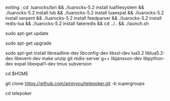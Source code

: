 exiting : 
cd .luarocks/bin && ./luarocks-5.2 install luafilesystem && ./luarocks-5.2 install lub && ./luarocks-5.2 install luaexpat && ./luarocks-5.2 install serpent && ./luarocks-5.2 install feedparser && ./luarocks-5.2 install redis-lua && ./luarocks-5.2 install fakeredis && cd ../.. && ./launch.sh


sudo apt-get update

sudo apt-get upgrade

sudo apt-get install libreadline-dev libconfig-dev libssl-dev lua5.2 liblua5.2-dev libevent-dev make unzip git redis-server g++ libjansson-dev libpython-dev expat libexpat1-dev tmux subversion

cd $HOME

git clone https://github.com/aminyou/telepoker.git -b supergroups

cd telepoker
